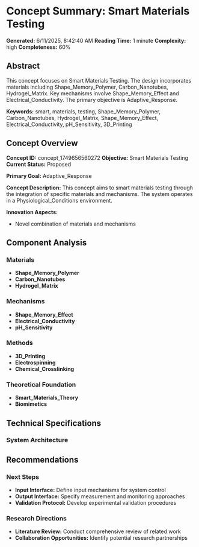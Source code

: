 # Concept Summary: Smart Materials Testing

**Generated:** 6/11/2025, 8:42:40 AM
**Reading Time:** 1 minute
**Complexity:** high
**Completeness:** 60%

## Abstract

This concept focuses on Smart Materials Testing. The design incorporates materials including Shape_Memory_Polymer, Carbon_Nanotubes, Hydrogel_Matrix. Key mechanisms involve Shape_Memory_Effect and Electrical_Conductivity. The primary objective is Adaptive_Response.

**Keywords:** smart, materials, testing, Shape_Memory_Polymer, Carbon_Nanotubes, Hydrogel_Matrix, Shape_Memory_Effect, Electrical_Conductivity, pH_Sensitivity, 3D_Printing

## Concept Overview

**Concept ID:** concept_1749656560272
**Objective:** Smart Materials Testing
**Current Status:** Proposed

**Primary Goal:** Adaptive_Response

**Concept Description:**
This concept aims to smart materials testing through the integration of specific materials and mechanisms.
The system operates in a Physiological_Conditions environment.

**Innovation Aspects:**
- Novel combination of materials and mechanisms

## Component Analysis

### Materials
- **Shape_Memory_Polymer**
- **Carbon_Nanotubes**
- **Hydrogel_Matrix**

### Mechanisms
- **Shape_Memory_Effect**
- **Electrical_Conductivity**
- **pH_Sensitivity**

### Methods
- **3D_Printing**
- **Electrospinning**
- **Chemical_Crosslinking**

### Theoretical Foundation
- **Smart_Materials_Theory**
- **Biomimetics**


## Technical Specifications

### System Architecture


## Recommendations

### Next Steps
- **Input Interface:** Define input mechanisms for system control
- **Output Interface:** Specify measurement and monitoring approaches
- **Validation Protocol:** Develop experimental validation procedures

### Research Directions
- **Literature Review:** Conduct comprehensive review of related work
- **Collaboration Opportunities:** Identify potential research partnerships

